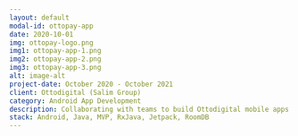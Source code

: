 ```yaml
---
layout: default
modal-id: ottopay-app
date: 2020-10-01
img: ottopay-logo.png
img1: ottopay-app-1.png
img2: ottopay-app-2.png
img3: ottopay-app-3.png
alt: image-alt
project-date: October 2020 - October 2021
client: Ottodigital (Salim Group)
category: Android App Development
description: Collaborating with teams to build Ottodigital mobile apps: Ottopay (an Indonesian fintech service, which provides comprehensive digital payment solutions for MSMEs and businesses (both small stalls to large franchises)), Ottokasir (Transaction & stock recording tools, plus access to wholesale products for MSMEs), and Indomarco App
stack: Android, Java, MVP, RxJava, Jetpack, RoomDB
---
```

